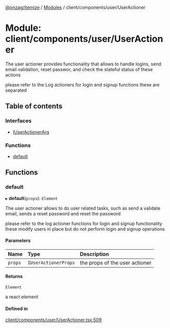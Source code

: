 [@onzag/itemize](../README.md) / [Modules](../modules.md) / client/components/user/UserActioner

# Module: client/components/user/UserActioner

The user actioner provides functionality that allows to handle logins,
send email validation, reset passwor, and check the stateful status
of these actions

please refer to the Log actioners for login and signup functions
these are separated

## Table of contents

### Interfaces

- [IUserActionerArg](../interfaces/client_components_user_UserActioner.IUserActionerArg.md)

### Functions

- [default](client_components_user_UserActioner.md#default)

## Functions

### default

▸ **default**(`props`): `Element`

The user actioner allows to do user related tasks, such as
send a validate email, sends a reset password and reset the password

please refer to the log actioner functions for login and signup functionality
these modify users in place but do not perform login and signup operations

#### Parameters

| Name | Type | Description |
| :------ | :------ | :------ |
| `props` | `IUserActionerProps` | the props of the user actioner |

#### Returns

`Element`

a react element

#### Defined in

[client/components/user/UserActioner.tsx:509](https://github.com/onzag/itemize/blob/a24376ed/client/components/user/UserActioner.tsx#L509)
